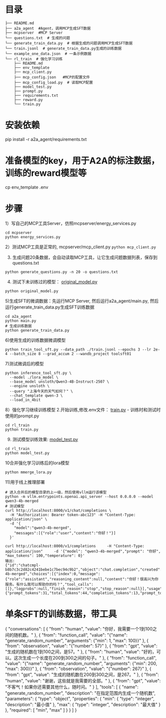 # 目录
```
├── README.md
├── a2a_agent  #Agent，调用MCP生成SFT数据
├── mcpserver  #MCP Server
└── questions.txt  # 生成的问题
└── generate_train_data.py  # 根据生成的问题调用MCP生成SFT数据
└── train.jsonl  # generate_train_data.py生成的训练数据
└── example_one_data.json  # 一条示例数据
└── rl_train  # 强化学习训练
    ├── README.md
    ├── env_template
    ├── mcp_client.py
    ├── mcp_config.json   #MCP的配置文件
    ├── mcp_config_load.py  # 读取MCP配置
    ├── model_test.py
    ├── prompt.py
    ├── requirements.txt
    ├── reward.py
    └── train.py
```

# 安装依赖
pip install -r a2a_agent/requirements.txt

# 准备模型的key，用于A2A的标注数据，训练的reward模型等
cp env_template .env

# 步骤
1）写自己的MCP工具Server，仿照mcpserver/energy_services.py
```
cd mcpserver
python energy_services.py
```

2）测试MCP工具是正常的, mcpserver/mcp_client.py
```python mcp_client.py```

3) 生成问题20条数据，会自动读取MCP工具，让它生成问题数据列表，保存到questions.txt
```
python generate_questions.py -n 20 -o questions.txt
```

4) 测试下未训练过的模型： [original_model.py](original_model.py)
```
python original_model.py
```

5)生成SFT的微调数据：先运行MCP Server, 然后运行a2a_agent/main.py, 然后运行generate_train_data.py生成SFT训练数据
```
cd a2a_agent
python main.py
# 生成训练数据
python generate_train_data.py
```
6)使用生成的训练数据微调模型
```
python train_tool_sft.py --data_path ./train.jsonl --epochs 3 --lr 2e-4 --batch_size 8 --grad_accum 2 --wandb_project toolsft01
```
7)测试微调后的模型
```
python inference_tool_sft.py \
  --model ./lora_model \
  --base_model unsloth/Qwen3-4B-Instruct-2507 \
  --engine unsloth \
  --query "上海今天的天气如何？" \
  --chat_template qwen-3 \
  --load_in_4bit
```

8）强化学习继续训练模型
2.开始训练,修改.env文件： [train.py](rl_train/train.py)
    - 训练时和测试时使用的prompt.py
```
cd rl_train
python train.py
```
9) 测试模型训练效果: [model_test.py](model_test.py)
```
cd rl_train
python model_test.py
```

10合并强化学习训练后的lora模型
```
python mmerge_lora.py 
```

11)用于线上推理部署
```
# 进入合并后的模型目录的上一级，然后使用vllm运行该模型
python -m vllm.entrypoints.openai.api_server --host 0.0.0.0 --model qwen3-4b-merged
# 测试模型
curl http://localhost:8000/v1/chat/completions \
  -H "Authorization: Bearer token-abc123" -H "Content-Type: application/json" \
  -d '{
    "model":"qwen3-4b-merged",
    "messages":[{"role":"user","content":"你好！"}]
  }'

curl http://localhost:8000/v1/completions     -H "Content-Type: application/json"     -d '{"model": "qwen3-4b-merged","prompt": "你好", "max_tokens": 100,"temperature": 0}'
输出:
{"id":"chatcmpl-b8b7c3c2d82c4241bebe1c7bec94c9b2","object":"chat.completion","created":1756992891,"model":"qwen3-4b-merged","choices":[{"index":0,"message":{"role":"assistant","reasoning_content":null,"content":"你好！很高兴为你服务。有什么我可以帮助你的吗？","tool_calls":[]},"logprobs":null,"finish_reason":"stop","stop_reason":null}],"usage":{"prompt_tokens":31,"total_tokens":44,"completion_tokens":13,"prompt_tokens_details":null},"prompt_logprobs":null}
```

# 单条SFT的训练数据，带工具
{
    "conversations": [
        {
            "from": "human",
            "value": "你好，我需要一个1到100之间的随机数。"
        },
        {
            "from": "function_call",
            "value": "{\"name\": \"generate_random_number\", \"arguments\": {\"min\": 1, \"max\": 100}}"
        },
        {
            "from": "observation",
            "value": "{\"number\": 57}"
        },
        {
            "from": "gpt",
            "value": "生成的随机数在1到100之间，是57。"
        },
        {
            "from": "human",
            "value": "好的，可以。这次生成一个长度在200到300之间的句子。"
        },
        {
            "from": "function_call",
            "value": "{\"name\": \"generate_random_number\", \"arguments\": {\"min\": 200, \"max\": 300}}"
        },
        {
            "from": "observation",
            "value": "{\"number\": 267}"
        },
        {
            "from": "gpt",
            "value": "生成的随机数在200到300之间，是267。"
        },
        {
            "from": "human",
            "value": "谢谢，这些就是我需要的全部。"
        },
        {
            "from": "gpt",
            "value": "不客气！如果你还需要其他什么，随时问。"
        }
    ],
    "tools": [
        {
            "name": "generate_random_number",
            "description": "在指定范围内生成一个随机数",
            "parameters": {
                "type": "object",
                "properties": {
                    "min": {
                        "type": "integer",
                        "description": "最小值"
                    },
                    "max": {
                        "type": "integer",
                        "description": "最大值"
                    }
                },
                "required": [
                    "min",
                    "max"
                ]
            }
        }
    ]
}
